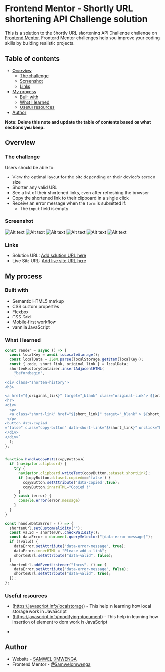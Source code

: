 # Frontend Mentor - Shortly URL shortening API Challenge solution

This is a solution to the [Shortly URL shortening API Challenge challenge on Frontend Mentor](https://www.frontendmentor.io/challenges/url-shortening-api-landing-page-2ce3ob-G). Frontend Mentor challenges help you improve your coding skills by building realistic projects. 

## Table of contents

- [Overview](#overview)
  - [The challenge](#the-challenge)
  - [Screenshot](#screenshot)
  - [Links](#links)
- [My process](#my-process)
  - [Built with](#built-with)
  - [What I learned](#what-i-learned)
  - [Useful resources](#useful-resources)
- [Author](#author)

**Note: Delete this note and update the table of contents based on what sections you keep.**

## Overview

### The challenge

Users should be able to:

- View the optimal layout for the site depending on their device's screen size
- Shorten any valid URL
- See a list of their shortened links, even after refreshing the browser
- Copy the shortened link to their clipboard in a single click
- Receive an error message when the `form` is submitted if:
  - The `input` field is empty

### Screenshot
![Alt text](image-5.png)
![Alt text](image-4.png)
![Alt text](image-3.png)
![Alt text](image-1.png)
![Alt text](image-2.png)
![Alt text](image.png)



### Links

- Solution URL: [Add solution URL here](https://github.com/Samwelomwenga/url-shortening-api)
- Live Site URL: [Add live site URL here](https://samwelomwenga.github.io/url-shortening-api/)

## My process

### Built with

- Semantic HTML5 markup
- CSS custom properties
- Flexbox
- CSS Grid
- Mobile-first workflow
- vannila JavaScript


### What I learned


```js
const render = async () => {
  const localKey = await toLocaleStorage();
  const localData = JSON.parse(localStorage.getItem(localKey));
  const { code, short_link, original_link } = localData;
  shortenHistoryContainer.insertAdjacentHTML(
    "beforebegin",
    `
<div class="shorten-history">
<h3>

<a href="${original_link}" target="_blank" class="original-link"> ${original_link}</a></h3>
<hr>
<div>
  <p>
  <a class="short-link" href="${short_link}" target="_blank" > ${short_link}</a>
 </p>
<button data-copied
="false" class="copy-button" data-short-link="${short_link}" onclick="handleCopyData(this)">Copy</button>
</div>
</div>`
  );
};


function handleCopyData(copyButton){
  if (navigator.clipboard) {
    try {
      navigator.clipboard.writeText(copyButton.dataset.shortLink);
      if (copyButton.dataset.copied==='false') {
        copyButton.setAttribute('data-copied',true);
        copyButton.innerHTML="Copied !"
      }
    } catch (error) {
      console.error(error.message)
    }
  }
}

const handleDataError = () => {
  shortenUrl.setCustomValidity("");
  const valid = shortenUrl.checkValidity();
  const dataError = document.querySelector("[data-error-message]");
  if (!valid) {
    dataError.setAttribute("data-error-message", true);
    dataError.innerHTML = "Please add a link";
    shortenUrl.setAttribute("data-valid", false);
  }
  shortenUrl.addEventListener("focus", () => {
    dataError.setAttribute("data-error-message", false);
    shortenUrl.setAttribute("data-valid", true);
  });
};
```





### Useful resources

- (https://javascript.info/localstorage) - This help in learning how  local storage work in JavaScript
- (https://javascript.info/modifying-document) - This help in learning how  insertion of element to dom work in JavaScript
*

## Author

- Website - [SAMWEL OMWENGA](https://www.your-site.com)
- Frontend Mentor - [@Samwelomwenga](https://www.frontendmentor.io/profile/Samwelomwenga)



